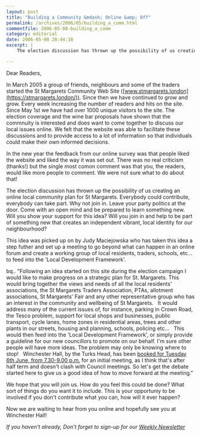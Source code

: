 ```yaml
---
layout: post
title: "Building a Community &mdash; Online &amp; Off"
permalink: /archives/2006/05/building_a_comm.html
commentfile: 2006-05-08-building_a_comm
category: editorial
date: 2006-05-08 20:44:18
excerpt: |
    The election discussion has thrown up the possibility of us creating an online local community plan for St Margarets.   Everybody could contribute, everybody can take part.   Why not join in.   Leave your party politics at the door.   Come with an open mind and be prepared to learn something new.   Will you show your support for this idea? Will you join in and help to be part of something new that creates an independent vibrant, local identity for our neighbourhood?

---
```


Dear Readers,

In March 2005 a group of friends, neighbours and some of the traders started the St Margarets Community Web Site ([www.stmargarets.london](https://stmargarets.london/)). Since then we have continued to grow and grow. Every week increasing the number of readers and hits on the site. Since May 1st we have had over 1000 unique visitors to the site. The election coverage and the wine bar proposals have shown that the commnuity is interested and does want to come together to discuss our local issues online. We felt that the website was able to facilitate these discussions and to provide access to a lot of information so that individuals could make their own informed decisions.

In the new year the feedback from our online survey was that people liked the website and liked the way it was set out. There was no real criticism (thanks!) but the single most comon comment was that you, the readers, would like more people to comment. We were not sure what to do about that!

The election discussion has thrown up the possibility of us creating an online local community plan for St Margarets. Everybody could contribute, everybody can take part. Why not join in. Leave your party politics at the door. Come with an open mind and be prepared to learn something new. Will you show your support for this idea? Will you join in and help to be part of something new that creates an independent vibrant, local identity for our neighbourhood?

This idea was picked up on by Judy Maciejowska who has taken this idea a step futher and set up a meeting to go beyond what can happen in an online forum and create a working group of local residents, traders, schools, etc... to feed into the 'Local Development Framework'.

bq.. "Following an idea started on this site during the election campaign I would like to make progress on a strategic plan for St. Margarets. This would bring together the views and needs of all the local residents' associations, the St Margarets Traders Association, PTAs, allotment associations, St Margarets' Fair and any other representative group who has an interest in the community and wellbeing of St Margarets.
 
It would address many of the current issues of, for instance, parking in Crown Road, the Tesco problem, support for local shops and businesses, public transport, cycle lanes, home zones in residential areas, trees and other plants in our streets, housing and planning, schools, policing etc...
 
This would then feed into the 'Local Development Framework', or simply provide a guideline for our new councillors to promote on our behalf. I'm sure other people will have more ideas. The problem may only be knowing where to stop!
 
Winchester Hall, by the Turks Head, has been [booked for Tuesday 6th June, from 7.30-9.00 p.m.](/event/Meeting/200605081437) for an initial meeting, as I think that's after half term and doesn't clash with Council meetings. So let's get the debate started here to give us a good idea of how to move forward at the meeting."

We hope that you will join us. How do you feel this could be done? What sort of things do you want it to include. This is your opportuniy to be involved if you don't contribute what you can, how will it ever happen?

Now we are waiting to hear from you onilne and hopefully see you at Winchester Hall!

<em>If you haven't already, Don’t forget to sign-up for our [Weekly Newsletter](/cgi-bin/newsletter.cgi.</em>)
